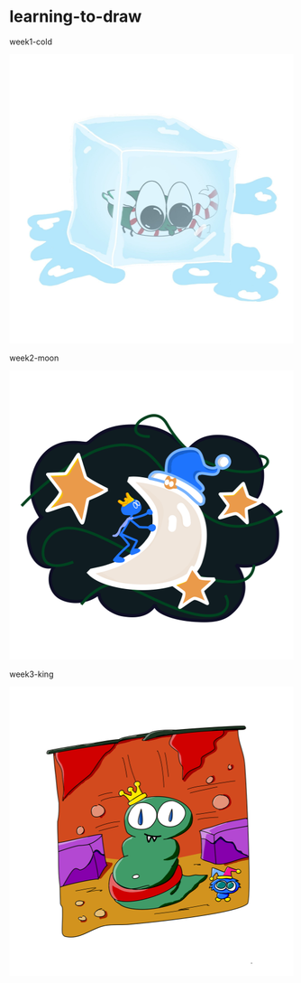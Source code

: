# learning-to-draw

week1-cold

<img src="https://raw.githubusercontent.com/kodkuce/learning-to-draw/main/2022/week1-cold.jpg" height="512" width="512" >



week2-moon

<img src="https://raw.githubusercontent.com/kodkuce/learning-to-draw/main/2022/week2-moon.png" height="512" width="512" >



week3-king

<img src="https://raw.githubusercontent.com/kodkuce/learning-to-draw/main/2022/week3-king.png" height="512" width="512" >


